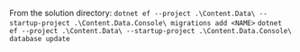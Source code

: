 From the solution directory:
`dotnet ef --project .\Content.Data\ --startup-project .\Content.Data.Console\ migrations add <NAME>`
`dotnet ef --project .\Content.Data\ --startup-project .\Content.Data.Console\ database update`